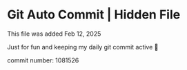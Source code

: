 # Git Auto Commit | Hidden File

This file was added Feb 12, 2025

Just for fun and keeping my daily git commit active 🤪

commit number: 1081526

